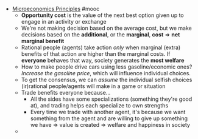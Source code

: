 - [Microeconomics Principles](https://www.coursera.org/learn/microeconomics/home/welcome) #mooc
	- **Opportunity cost** is the value of the next best option given up to engage in an activity or exchange
	- We're not making decision based on the average cost, but we make decisions based on the **additional**, or the **marginal**, **cost** => **net marginal benefit**
	- Rational people (agents) take action *only* when marginal (extra) benefits of that action are higher than the marginal costs. If **everyone** behaves that way, society generates the **most welfare**
	- How to make people drive cars using less gasoline/economic ones? *Increase the gasoline price*, which will influence individual choices.
	- To get the consensus, we can *assume* the individual selfish choices (ir)rational people/agents will make in a game or situation
	- Trade benefits everyone because...
		- All the sides have some specializations (something they're good at), and trading helps each specialize to own strengths
		- Every time we trade with another agent, it's because we want something from the agent and are willing to give up something we have => value is created => welfare and happiness in society
	-